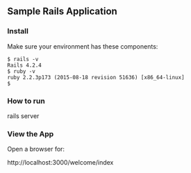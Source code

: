 ## Sample Rails Application

### Install

Make sure your environment has these components:

```
$ rails -v
Rails 4.2.4
$ ruby -v
ruby 2.2.3p173 (2015-08-18 revision 51636) [x86_64-linux]
$ 
```

### How to run

rails server

### View the App

Open a browser for:

http://localhost:3000/welcome/index
